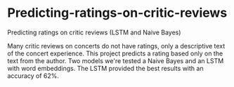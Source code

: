 # Predicting-ratings-on-critic-reviews
Predicting ratings on critic reviews (LSTM and Naive Bayes)

Many critic reviews on concerts do not have ratings, only a descriptive text of the concert experience. This project predicts a rating based only on the text from the author. Two models we're tested a Naive Bayes and an LSTM with word embeddings. The LSTM provided the best results with an accuracy of 62%. 
